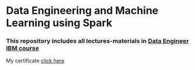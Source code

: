 # Data Engineering and Machine Learning using Spark
### This repository includes all lectures-materials in [Data Engineer IBM course](https://www.coursera.org/professional-certificates/ibm-data-engineer)

My certificate [click here](https://coursera.org/share/f835c8e189df77047f3a82a5d9acdf46)
